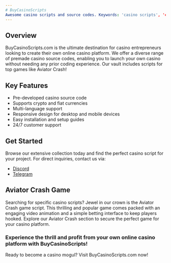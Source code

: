 ```yaml
---
# BuyCasinoScripts
Awesome casino scripts and source codes. Keywords: 'casino scripts', 'casino source codes', 'crypto casino'.
---
```


## Overview
BuyCasinoScripts.com is the ultimate destination for casino entrepreneurs looking to create their own online casino platform. We offer a diverse range of premade casino source codes, enabling you to launch your own casino without needing any prior coding experience. Our vault includes scripts for top games like Aviator Crash!

## Key Features
* Pre-developed casino source code
* Supports crypto and fiat currencies
* Multi-language support
* Responsive design for desktop and mobile devices
* Easy installation and setup guides
* 24/7 customer support

## Get Started
Browse our extensive collection today and find the perfect casino script for your project. For direct inquiries, contact us via:

* [Discord](https://discord.com/invite/cryptocasino)
* [Telegram](https://t.me/script017)

## Aviator Crash Game
Searching for specific casino scripts? Jewel in our crown is the Aviator Crash game script. This thrilling and popular game comes packed with an engaging video animation and a simple betting interface to keep players hooked. Explore our Aviator Crash section to secure the perfect game for your casino platform.

### Experience the thrill and profit from your own online casino platform with BuyCasinoScripts!
Ready to become a casino mogul? Visit BuyCasinoScripts.com now!
```▍
